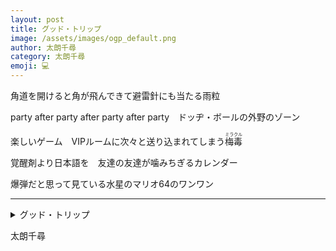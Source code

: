 ```yaml
---
layout: post
title: グッド・トリップ
image: /assets/images/ogp_default.png
author: 太朗千尋
category: 太朗千尋
emoji: 💻
---
```


<div class="tanka-area"><div class="tanka">
<p>角道を開けると角が飛んできて避雷針にも当たる雨粒</p>
<p>party after party after party after party　ドッヂ・ボールの外野のゾーン</p>
<p>楽しいゲーム　VIPルームに次々と送り込まれてしまう<ruby>梅毒<rp>（</rp><rt>ミラクル</rt><rp>）</rp></ruby></p>
<p>覚醒剤より日本語を　友達の友達が噛みちぎるカレンダー</p>
<p>爆弾だと思って見ている水星のマリオ<span class="tate-chu-yoko-number">64</span>のワンワン</p></div></div>

---

<details><summary>グッド・トリップ</summary>
角道を開けると角が飛んできて避雷針にも当たる雨粒<br/>
party after party after party after party　ドッヂ・ボールの外野のゾーン<br/>
楽しいゲーム　VIPルームに次々と送り込まれてしまう<ruby>梅毒<rp>（</rp><rt>ミラクル</rt><rp>）</rp></ruby><br/>
覚醒剤より日本語を　友達の友達が噛みちぎるカレンダー<br/>
爆弾だと思って見ている水星のマリオ64のワンワン<br/>
</details>

太朗千尋
